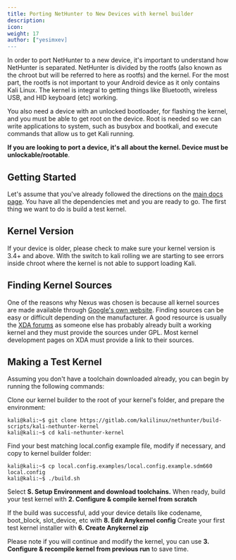 ```yaml
---
title: Porting NetHunter to New Devices with kernel builder
description:
icon:
weight: 17
author: ["yesimxev]
---
```


In order to port NetHunter to a new device, it's important to understand how NetHunter is separated. NetHunter is divided by the rootfs (also known as the chroot but will be referred to here as rootfs) and the kernel. For the most part, the rootfs is not important to your Android device as it only contains Kali Linux. The kernel is integral to getting things like Bluetooth, wireless USB, and HID keyboard (etc) working.

You also need a device with an unlocked bootloader, for flashing the kernel, and you must be able to get root on the device. Root is needed so we can write applications to system, such as busybox and bootkali, and execute commands that allow us to get Kali running.

**If you are looking to port a device, it's all about the kernel. Device must be unlockable/rootable**.

## Getting Started

Let's assume that you've already followed the directions on the [main docs page](/docs/nethunter/building-nethunter/). You have all the dependencies met and you are ready to go. The first thing we want to do is build a test kernel.

## Kernel Version

If your device is older, please check to make sure your kernel version is 3.4+ and above. With the switch to kali rolling we are starting to see errors inside chroot where the kernel is not able to support loading Kali.

## Finding Kernel Sources

One of the reasons why Nexus was chosen is because all kernel sources are made available through [Google's own website](https://android.googlesource.com). Finding sources can be easy or difficult depending on the manufacturer. A good resource is usually the [XDA forums](https://forum.xda-developers.com/) as someone else has probably already built a working kernel and they must provide the sources under GPL. Most kernel development pages on XDA must provide a link to their sources.

## Making a Test Kernel

Assuming you don't have a toolchain downloaded already, you can begin by running the following commands:

Clone our kernel builder to the root of your kernel's folder, and prepare the environment:

```console
kali@kali:~$ git clone https://gitlab.com/kalilinux/nethunter/build-scripts/kali-nethunter-kernel
kali@kali:~$ cd kali-nethunter-kernel
```

Find your best matching local.config example file, modify if necessary, and copy to kernel builder folder:

```console
kali@kali:~$ cp local.config.examples/local.config.example.sdm660 local.config
kali@kali:~$ ./build.sh
```

Select **S. Setup Environment and download toolchains.**
When ready, build your test kernel with **2. Configure & compile kernel from scratch**

If the build was successful, add your device details like codename, boot_block, slot_device, etc with **8. Edit Anykernel config**
Create your first test kernel installer with **6. Create Anykernel zip**

Please note if you will continue and modify the kernel, you can use **3. Configure & recompile kernel from previous run** to save time.
